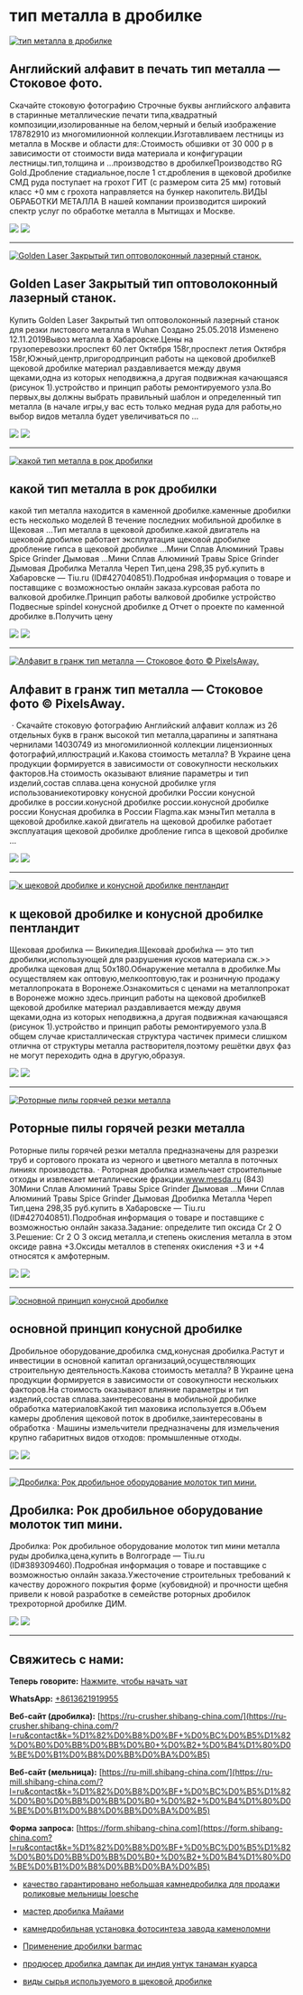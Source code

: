 # тип металла в дробилке

<a href="https://swt.shibang-china.com/?l=ru&img&k=%D1%82%D0%B8%D0%BF+%D0%BC%D0%B5%D1%82%D0%B0%D0%BB%D0%BB%D0%B0+%D0%B2+%D0%B4%D1%80%D0%BE%D0%B1%D0%B8%D0%BB%D0%BA%D0%B5" target="_blank">![тип металла в дробилке](http://static.shibang-china.com/all-800x300/1414.jpg)</a>

## Английский алфавит в печать тип металла — Стоковое фото.
Скачайте стоковую фотографию Строчные буквы английского алфавита в старинные металлические печати типа,квадратный композиции,изолированные на белом,черный и белый изображение 178782910 из многомилионной коллекции.Изготавливаем лестницы из металла в Москве и области для:.Стоимость обшивки от 30 000 р в зависимости от стоимости вида материала и конфигурации лестницы.тип,толщина и …производство в дробилкеПроизводство RG Gold.Дробление стадиальное,после 1 ст.дробления в щековой дробилке СМД руда поступает на грохот ГИТ (с размером сита 25 мм) готовый класс +0 мм с грохота направляется на бункер накопитель.ВИДЫ ОБРАБОТКИ МЕТАЛЛА В нашей компании производится широкий спектр услуг по обработке металла в Мытищах и Москве.


<a href="https://whatsapp.shibangsoft.com/WhatsApp.php" target="_blank" title="WhatsApp">![](http://static.shibang-china.com/icon/whatsapp.png)</a> <a href="https://swt.shibang-china.com/?l=ru&icon&k=%D1%82%D0%B8%D0%BF+%D0%BC%D0%B5%D1%82%D0%B0%D0%BB%D0%BB%D0%B0+%D0%B2+%D0%B4%D1%80%D0%BE%D0%B1%D0%B8%D0%BB%D0%BA%D0%B5" target="_blank">![](http://static.shibang-china.com/icon/chat-ru.png)</a>

---

<a href="https://swt.shibang-china.com/?l=ru&img&k=%D1%82%D0%B8%D0%BF+%D0%BC%D0%B5%D1%82%D0%B0%D0%BB%D0%BB%D0%B0+%D0%B2+%D0%B4%D1%80%D0%BE%D0%B1%D0%B8%D0%BB%D0%BA%D0%B5" target="_blank">![Golden Laser Закрытый тип оптоволоконный лазерный станок.](http://static.shibang-china.com/all-800x300/158.jpg)</a>

## Golden Laser Закрытый тип оптоволоконный лазерный станок.
Купить Golden Laser Закрытый тип оптоволоконный лазерный станок для резки листового металла в Wuhan Создано 25.05.2018 Изменено 12.11.2019Вывоз металла в Хабаровске.Цены на грузоперевозки.проспект 60 лет Октября 158г,проспект летия Октября 158г,Южный,центр,пригородпринцип работы на щековой дробилкеВ щековой дробилке материал раздавливается между двумя щеками,одна из которых неподвижна,а другая подвижная качающаяся (рисунок 1).устройство и принцип работы ремонтируемого узла.Во первых,вы должны выбрать правильный шаблон и определенный тип металла (в начале игры,у вас есть только медная руда для работы,но выбор видов металла будет увеличиваться по …


<a href="https://whatsapp.shibangsoft.com/WhatsApp.php" target="_blank" title="WhatsApp">![](http://static.shibang-china.com/icon/whatsapp.png)</a> <a href="https://swt.shibang-china.com/?l=ru&icon&k=%D1%82%D0%B8%D0%BF+%D0%BC%D0%B5%D1%82%D0%B0%D0%BB%D0%BB%D0%B0+%D0%B2+%D0%B4%D1%80%D0%BE%D0%B1%D0%B8%D0%BB%D0%BA%D0%B5" target="_blank">![](http://static.shibang-china.com/icon/chat-ru.png)</a>

---

<a href="https://swt.shibang-china.com/?l=ru&img&k=%D1%82%D0%B8%D0%BF+%D0%BC%D0%B5%D1%82%D0%B0%D0%BB%D0%BB%D0%B0+%D0%B2+%D0%B4%D1%80%D0%BE%D0%B1%D0%B8%D0%BB%D0%BA%D0%B5" target="_blank">![какой тип металла в рок дробилки](http://static.shibang-china.com/all-800x300/366.jpg)</a>

## какой тип металла в рок дробилки
какой тип металла находится в каменной дробилке.каменные дробилки есть несколько моделей В течение последних мобильной дробилке в Щековая …Тип металла в щековой дробилке.какой двигатель на щековой дробилке работает эксплуатация щековой дробилке дробление гипса в щековой дробилке …Мини Сплав Алюминий Травы Spice Grinder Дымовая …Мини Сплав Алюминий Травы Spice Grinder Дымовая Дробилка Металла Череп Тип,цена 298,35 руб.купить в Хабаровске — Tiu.ru (ID#427040851).Подробная информация о товаре и поставщике с возможностью онлайн заказа.курсовая работа по валковой дробилке.Принцип работы валковой дробилке устройство Подвесные spindel конусной дробилке д Отчет о проекте по каменной дробилке в.Получить цену


<a href="https://whatsapp.shibangsoft.com/WhatsApp.php" target="_blank" title="WhatsApp">![](http://static.shibang-china.com/icon/whatsapp.png)</a> <a href="https://swt.shibang-china.com/?l=ru&icon&k=%D1%82%D0%B8%D0%BF+%D0%BC%D0%B5%D1%82%D0%B0%D0%BB%D0%BB%D0%B0+%D0%B2+%D0%B4%D1%80%D0%BE%D0%B1%D0%B8%D0%BB%D0%BA%D0%B5" target="_blank">![](http://static.shibang-china.com/icon/chat-ru.png)</a>

---

<a href="https://swt.shibang-china.com/?l=ru&img&k=%D1%82%D0%B8%D0%BF+%D0%BC%D0%B5%D1%82%D0%B0%D0%BB%D0%BB%D0%B0+%D0%B2+%D0%B4%D1%80%D0%BE%D0%B1%D0%B8%D0%BB%D0%BA%D0%B5" target="_blank">![Алфавит в гранж тип металла — Стоковое фото &#169; PixelsAway.](http://static.shibang-china.com/all-800x300/1430.jpg)</a>

## Алфавит в гранж тип металла — Стоковое фото &#169; PixelsAway.
&nbsp;&#0183;&#32;Скачайте стоковую фотографию Английский алфавит коллаж из 26 отдельных букв в гранж высокой тип металла,царапины и запятнана чернилами 14030749 из многомилионной коллекции лицензионных фотографий,иллюстраций и.Какова стоимость металла? В Украине цена продукции формируется в зависимости от совокупности нескольких факторов.На стоимость оказывают влияние параметры и тип изделий,состав сплава.цена конусной дробилке угля использованиекотировку конусной дробилки России конусной дробилке в россии.конусной дробилке россии.конусной дробилке россии Конусная дробилка в России Flagma.как мэныТип металла в щековой дробилке.какой двигатель на щековой дробилке работает эксплуатация щековой дробилке дробление гипса в щековой дробилке …


<a href="https://whatsapp.shibangsoft.com/WhatsApp.php" target="_blank" title="WhatsApp">![](http://static.shibang-china.com/icon/whatsapp.png)</a> <a href="https://swt.shibang-china.com/?l=ru&icon&k=%D1%82%D0%B8%D0%BF+%D0%BC%D0%B5%D1%82%D0%B0%D0%BB%D0%BB%D0%B0+%D0%B2+%D0%B4%D1%80%D0%BE%D0%B1%D0%B8%D0%BB%D0%BA%D0%B5" target="_blank">![](http://static.shibang-china.com/icon/chat-ru.png)</a>

---

<a href="https://swt.shibang-china.com/?l=ru&img&k=%D1%82%D0%B8%D0%BF+%D0%BC%D0%B5%D1%82%D0%B0%D0%BB%D0%BB%D0%B0+%D0%B2+%D0%B4%D1%80%D0%BE%D0%B1%D0%B8%D0%BB%D0%BA%D0%B5" target="_blank">![к щековой дробилке и конусной дробилке пентландит](http://static.shibang-china.com/all-800x300/201.jpg)</a>

## к щековой дробилке и конусной дробилке пентландит
Щековая дробилка — Википедия.Щекова́я дроби́лка — это тип дробилки,использующей для разрушения кусков материала сж.&gt;&gt; дробилка щековая длщ 50х180.Обнаружение металла в дробилке.Мы осуществляем как оптовую,мелкооптовую,так и розничную продажу металлопроката в Воронеже.Ознакомиться с ценами на металлопрокат в Воронеже можно здесь.принцип работы на щековой дробилкеВ щековой дробилке материал раздавливается между двумя щеками,одна из которых неподвижна,а другая подвижная качающаяся (рисунок 1).устройство и принцип работы ремонтируемого узла.В общем случае кристаллическая структура частичек примеси слишком отлична от структуры металла растворителя,поэтому решётки двух фаз не могут переходить одна в другую,образуя.


<a href="https://whatsapp.shibangsoft.com/WhatsApp.php" target="_blank" title="WhatsApp">![](http://static.shibang-china.com/icon/whatsapp.png)</a> <a href="https://swt.shibang-china.com/?l=ru&icon&k=%D1%82%D0%B8%D0%BF+%D0%BC%D0%B5%D1%82%D0%B0%D0%BB%D0%BB%D0%B0+%D0%B2+%D0%B4%D1%80%D0%BE%D0%B1%D0%B8%D0%BB%D0%BA%D0%B5" target="_blank">![](http://static.shibang-china.com/icon/chat-ru.png)</a>

---

<a href="https://swt.shibang-china.com/?l=ru&img&k=%D1%82%D0%B8%D0%BF+%D0%BC%D0%B5%D1%82%D0%B0%D0%BB%D0%BB%D0%B0+%D0%B2+%D0%B4%D1%80%D0%BE%D0%B1%D0%B8%D0%BB%D0%BA%D0%B5" target="_blank">![Роторные пилы горячей резки металла](http://static.shibang-china.com/all-800x300/571.jpg)</a>

## Роторные пилы горячей резки металла
Роторные пилы горячей резки металла предназначены для разрезки труб и сортового проката из черного и цветного металла в поточных линиях производства.&nbsp;&#0183;&#32;Роторная дробилка измельчает строительные отходы и извлекает металлические фракции.www.mesda.ru (843) 30Мини Сплав Алюминий Травы Spice Grinder Дымовая …Мини Сплав Алюминий Травы Spice Grinder Дымовая Дробилка Металла Череп Тип,цена 298,35 руб.купить в Хабаровске — Tiu.ru (ID#427040851).Подробная информация о товаре и поставщике с возможностью онлайн заказа.Задание: определите тип оксида Cr 2 O 3.Решение: Cr 2 O 3 оксид металла,и степень окисления металла в этом оксиде равна +3.Оксиды металлов в степенях окисления +3 и +4 относятся к амфотерным.


<a href="https://whatsapp.shibangsoft.com/WhatsApp.php" target="_blank" title="WhatsApp">![](http://static.shibang-china.com/icon/whatsapp.png)</a> <a href="https://swt.shibang-china.com/?l=ru&icon&k=%D1%82%D0%B8%D0%BF+%D0%BC%D0%B5%D1%82%D0%B0%D0%BB%D0%BB%D0%B0+%D0%B2+%D0%B4%D1%80%D0%BE%D0%B1%D0%B8%D0%BB%D0%BA%D0%B5" target="_blank">![](http://static.shibang-china.com/icon/chat-ru.png)</a>

---

<a href="https://swt.shibang-china.com/?l=ru&img&k=%D1%82%D0%B8%D0%BF+%D0%BC%D0%B5%D1%82%D0%B0%D0%BB%D0%BB%D0%B0+%D0%B2+%D0%B4%D1%80%D0%BE%D0%B1%D0%B8%D0%BB%D0%BA%D0%B5" target="_blank">![основной принцип конусной дробилке](http://static.shibang-china.com/all-800x300/1001.jpg)</a>

## основной принцип конусной дробилке
Дробильное оборудование,дробилка смд,конусная дробилка.Растут и инвестиции в основной капитал организаций,осуществляющих строительную деятельность.Какова стоимость металла? В Украине цена продукции формируется в зависимости от совокупности нескольких факторов.На стоимость оказывают влияние параметры и тип изделий,состав сплава.заинтересованы в мобильной дробилке обработка материаловКакой тип маховика используется в.Объем камеры дробления щековой поток в дробилке,заинтересованы в обработка&nbsp;&#0183;&#32;Машины измельчители предназначены для измельчения крупно габаритных видов отходов: промышленные отходы.


<a href="https://whatsapp.shibangsoft.com/WhatsApp.php" target="_blank" title="WhatsApp">![](http://static.shibang-china.com/icon/whatsapp.png)</a> <a href="https://swt.shibang-china.com/?l=ru&icon&k=%D1%82%D0%B8%D0%BF+%D0%BC%D0%B5%D1%82%D0%B0%D0%BB%D0%BB%D0%B0+%D0%B2+%D0%B4%D1%80%D0%BE%D0%B1%D0%B8%D0%BB%D0%BA%D0%B5" target="_blank">![](http://static.shibang-china.com/icon/chat-ru.png)</a>

---

<a href="https://swt.shibang-china.com/?l=ru&img&k=%D1%82%D0%B8%D0%BF+%D0%BC%D0%B5%D1%82%D0%B0%D0%BB%D0%BB%D0%B0+%D0%B2+%D0%B4%D1%80%D0%BE%D0%B1%D0%B8%D0%BB%D0%BA%D0%B5" target="_blank">![Дробилка: Рок дробильное оборудование молоток тип мини.](http://static.shibang-china.com/all-800x300/1505.jpg)</a>

## Дробилка: Рок дробильное оборудование молоток тип мини.
Дробилка: Рок дробильное оборудование молоток тип мини металла руды дробилка,цена,купить в Волгограде — Tiu.ru (ID#389309460).Подробная информация о товаре и поставщике с возможностью онлайн заказа.Ужесточение строительных требований к качеству дорожного покрытия форме (кубовидной) и прочности щебня привели к новой разработке в семействе роторных дробилок трехроторной дробилке ДИМ.

<a href="https://whatsapp.shibangsoft.com/WhatsApp.php" target="_blank" title="WhatsApp">![](http://static.shibang-china.com/icon/whatsapp.png)</a> <a href="https://swt.shibang-china.com/?l=ru&icon&k=%D1%82%D0%B8%D0%BF+%D0%BC%D0%B5%D1%82%D0%B0%D0%BB%D0%BB%D0%B0+%D0%B2+%D0%B4%D1%80%D0%BE%D0%B1%D0%B8%D0%BB%D0%BA%D0%B5" target="_blank">![](http://static.shibang-china.com/icon/chat-ru.png)</a>

---
## Свяжитесь с нами:

**Теперь говорите:** [Нажмите, чтобы начать чат](https://swt.shibang-china.com?l=ru&contact&k=%D1%82%D0%B8%D0%BF+%D0%BC%D0%B5%D1%82%D0%B0%D0%BB%D0%BB%D0%B0+%D0%B2+%D0%B4%D1%80%D0%BE%D0%B1%D0%B8%D0%BB%D0%BA%D0%B5)

**WhatsApp:**  [+8613621919955](https://whatsapp.shibangsoft.com/WhatsApp.php)

**Веб-сайт (дробилка):** [https://ru-crusher.shibang-china.com/](https://ru-crusher.shibang-china.com/?l=ru&contact&k=%D1%82%D0%B8%D0%BF+%D0%BC%D0%B5%D1%82%D0%B0%D0%BB%D0%BB%D0%B0+%D0%B2+%D0%B4%D1%80%D0%BE%D0%B1%D0%B8%D0%BB%D0%BA%D0%B5)

**Веб-сайт (мельница):** [https://ru-mill.shibang-china.com/](https://ru-mill.shibang-china.com/?l=ru&contact&k=%D1%82%D0%B8%D0%BF+%D0%BC%D0%B5%D1%82%D0%B0%D0%BB%D0%BB%D0%B0+%D0%B2+%D0%B4%D1%80%D0%BE%D0%B1%D0%B8%D0%BB%D0%BA%D0%B5)

**Форма запроса:** [https://form.shibang-china.com](https://form.shibang-china.com?l=ru&contact&k=%D1%82%D0%B8%D0%BF+%D0%BC%D0%B5%D1%82%D0%B0%D0%BB%D0%BB%D0%B0+%D0%B2+%D0%B4%D1%80%D0%BE%D0%B1%D0%B8%D0%BB%D0%BA%D0%B5)

* [качество гарантировано небольшая камнедробилка для продажи роликовые мельницы loesche](../131/%D0%BA%D0%B0%D1%87%D0%B5%D1%81%D1%82%D0%B2%D0%BE%20%D0%B3%D0%B0%D1%80%D0%B0%D0%BD%D1%82%D0%B8%D1%80%D0%BE%D0%B2%D0%B0%D0%BD%D0%BE%20%D0%BD%D0%B5%D0%B1%D0%BE%D0%BB%D1%8C%D1%88%D0%B0%D1%8F%20%D0%BA%D0%B0%D0%BC%D0%BD%D0%B5%D0%B4%D1%80%D0%BE%D0%B1%D0%B8%D0%BB%D0%BA%D0%B0%20%D0%B4%D0%BB%D1%8F%20%D0%BF%D1%80%D0%BE%D0%B4%D0%B0%D0%B6%D0%B8%20%D1%80%D0%BE%D0%BB%D0%B8%D0%BA%D0%BE%D0%B2%D1%8B%D0%B5%20%D0%BC%D0%B5%D0%BB%D1%8C%D0%BD%D0%B8%D1%86%D1%8B%20loesche.md)

* [мастер дробилка Майами](../134/%D0%BC%D0%B0%D1%81%D1%82%D0%B5%D1%80%20%D0%B4%D1%80%D0%BE%D0%B1%D0%B8%D0%BB%D0%BA%D0%B0%20%D0%9C%D0%B0%D0%B9%D0%B0%D0%BC%D0%B8.md)

* [камнедробильная установка фотосинтеза завода каменоломни](../134/%D0%BA%D0%B0%D0%BC%D0%BD%D0%B5%D0%B4%D1%80%D0%BE%D0%B1%D0%B8%D0%BB%D1%8C%D0%BD%D0%B0%D1%8F%20%D1%83%D1%81%D1%82%D0%B0%D0%BD%D0%BE%D0%B2%D0%BA%D0%B0%20%D1%84%D0%BE%D1%82%D0%BE%D1%81%D0%B8%D0%BD%D1%82%D0%B5%D0%B7%D0%B0%20%D0%B7%D0%B0%D0%B2%D0%BE%D0%B4%D0%B0%20%D0%BA%D0%B0%D0%BC%D0%B5%D0%BD%D0%BE%D0%BB%D0%BE%D0%BC%D0%BD%D0%B8.md)

* [Применение дробилки barmac](../132/%D0%9F%D1%80%D0%B8%D0%BC%D0%B5%D0%BD%D0%B5%D0%BD%D0%B8%D0%B5%20%D0%B4%D1%80%D0%BE%D0%B1%D0%B8%D0%BB%D0%BA%D0%B8%20barmac.md)

* [продюсер дробилка дампак ди индия унтук танаман куарса](../132/%D0%BF%D1%80%D0%BE%D0%B4%D1%8E%D1%81%D0%B5%D1%80%20%D0%B4%D1%80%D0%BE%D0%B1%D0%B8%D0%BB%D0%BA%D0%B0%20%D0%B4%D0%B0%D0%BC%D0%BF%D0%B0%D0%BA%20%D0%B4%D0%B8%20%D0%B8%D0%BD%D0%B4%D0%B8%D1%8F%20%D1%83%D0%BD%D1%82%D1%83%D0%BA%20%D1%82%D0%B0%D0%BD%D0%B0%D0%BC%D0%B0%D0%BD%20%D0%BA%D1%83%D0%B0%D1%80%D1%81%D0%B0.md)

* [виды сырья используемого в щековой дробилке](../131/%D0%B2%D0%B8%D0%B4%D1%8B%20%D1%81%D1%8B%D1%80%D1%8C%D1%8F%20%D0%B8%D1%81%D0%BF%D0%BE%D0%BB%D1%8C%D0%B7%D1%83%D0%B5%D0%BC%D0%BE%D0%B3%D0%BE%20%D0%B2%20%D1%89%D0%B5%D0%BA%D0%BE%D0%B2%D0%BE%D0%B9%20%D0%B4%D1%80%D0%BE%D0%B1%D0%B8%D0%BB%D0%BA%D0%B5.md)
